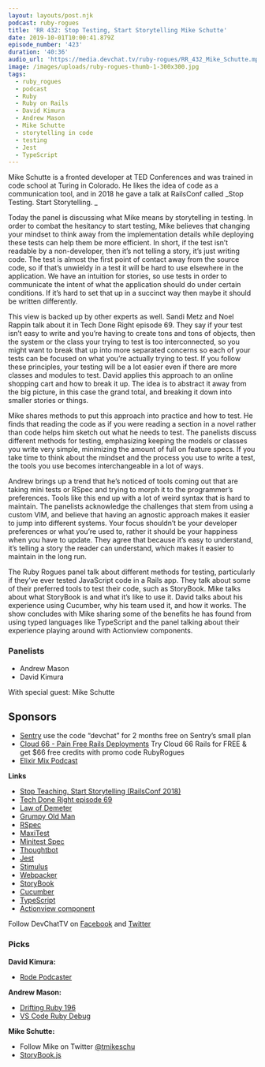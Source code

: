 ```yaml
---
layout: layouts/post.njk
podcast: ruby-rogues
title: 'RR 432: Stop Testing, Start Storytelling Mike Schutte'
date: 2019-10-01T10:00:41.879Z
episode_number: '423'
duration: '40:36'
audio_url: 'https://media.devchat.tv/ruby-rogues/RR_432_Mike_Schutte.mp3'
image: /images/uploads/ruby-rogues-thumb-1-300x300.jpg
tags:
  - ruby_rogues
  - podcast
  - Ruby
  - Ruby on Rails
  - David Kimura
  - Andrew Mason
  - Mike Schutte
  - storytelling in code
  - testing
  - Jest
  - TypeScript
---
```

Mike Schutte is a fronted developer at TED Conferences and was trained in code school at Turing in Colorado. He likes the idea of code as a communication tool, and in 2018 he gave a talk at RailsConf called _Stop Testing. Start Storytelling. _

Today the panel is discussing what Mike means by storytelling in testing. In order to combat the hesitancy to start testing, Mike believes that changing your mindset to think away from the implementation details while deploying these tests can help them be more efficient. In short, if the test isn’t readable by a non-developer, then it’s not telling a story, it’s just writing code. The test is almost the first point of contact away from the source code, so if that’s unwieldy in a test it will be hard to use elsewhere in the application. We have an intuition for stories, so use tests in order to communicate the intent of what the application should do under certain conditions. If it’s hard to set that up in a succinct way then maybe it should be written differently.

This view is backed up by other experts as well. Sandi Metz and Noel Rappin talk about it in Tech Done Right episode 69. They say if your test isn’t easy to write and you’re having to create tons and tons of objects, then the system or the class your trying to test is too interconnected, so you might want to break that up into more separated concerns so each of your tests can be focused on what you’re actually trying to test. If you follow these principles, your testing will be a lot easier even if there are more classes and modules to test. David applies this approach to an online shopping cart and how to break it up. The idea is to abstract it away from the big picture, in this case the grand total, and breaking it down into smaller stories or things. 

Mike shares methods to put this approach into practice and how to test. He finds that reading the code as if you were reading a section in a novel rather than code helps him sketch out what he needs to test. The panelists discuss different methods for testing, emphasizing keeping the models or classes you write very simple, minimizing the amount of full on feature specs. If you take time to think about the mindset and the process you use to write a test, the tools you use becomes interchangeable in a lot of ways.

Andrew brings up a trend that he’s noticed of tools coming out that are taking mini tests or RSpec and trying to morph it to the programmer’s preferences. Tools like this end up with a lot of weird syntax that is hard to maintain. The panelists acknowledge the challenges that stem from using a custom VIM, and believe that having an agnostic approach makes it easier to jump into different systems. Your focus shouldn’t be your developer preferences or what you’re used to, rather it should be your happiness when you have to update. They agree that because it’s easy to understand, it’s telling a story the reader can understand, which makes it easier to maintain in the long run.

The Ruby Rogues panel talk about different methods for testing, particularly if they’ve ever tested JavaScript code in a Rails app. They talk about some of their preferred tools to test their code, such as StoryBook. Mike talks about what StoryBook is and what it’s like to use it. David talks about his experience using Cucumber, why his team used it, and how it works. The show concludes with Mike sharing some of the benefits he has found from using typed languages like TypeScript and the panel talking about their experience playing around with Actionview components. 


### **Panelists**



*   Andrew Mason
*   David Kimura

With special guest: Mike Schutte


## **Sponsors**



*   [Sentry](http://sentry.io/) use the code “devchat” for 2 months free on Sentry’s small plan
*   [Cloud 66 - Pain Free Rails Deployments](https://cloud66.com/rails?utm_source=-&utm_medium=-&utm_campaign=ruby-rogues) Try Cloud 66 Rails for FREE & get $66 free credits with promo code RubyRogues
*   [Elixir Mix Podcast](https://devchat.tv/elixir-mix/)

**Links**



*   [Stop Teaching. Start Storytelling (RailsConf 2018)](https://www.youtube.com/watch?v=-vTZzOssR7A)
*   [Tech Done Right episode 69](https://www.techdoneright.io/69)
*   [Law of Demeter](https://en.wikipedia.org/wiki/Law_of_Demeter)
*   [Grumpy Old Man](https://github.com/hopsoft/grumpy_old_man)
*   [RSpec](https://rspec.info/)
*   [MaxiTest](https://github.com/grosser/maxitest)
*   [Minitest Spec](https://github.com/metaskills/minitest-spec-rails)
*   [Thoughtbot ](https://github.com/thoughtbot)
*   [Jest](https://jestjs.io/)
*   [Stimulus](https://stimulusjs.org/)
*   [Webpacker](https://github.com/rails/webpacker)
*   [StoryBook](https://storybook.js.org/)
*   [Cucumber](https://cucumber.io/)
*   [TypeScript](https://www.typescriptlang.org/)
*   [Actionview component](https://github.com/github/actionview-component)

Follow DevChatTV on [Facebook](https://www.facebook.com/DevChattv/?__tn__=%2Cd%2CP-R&eid=ARDBDrBnK71PDmx_8gE_IeIEo5SnM7cyzylVBjAwfaOo1ck_6q3GXuRBfaUQZaWVvFGyEVjrhDwnS_tV) and [Twitter](https://twitter.com/devchattv?lang=en)


### **Picks**

**David Kimura:**



*   [Rode Podcaster](http://www.rode.com/microphones/podcaster)

**Andrew Mason:**



*   [Drifting Ruby 196](https://www.driftingruby.com/episodes/actionview-components-in-rails-6-1)
*   [VS Code Ruby Debug](https://github.com/castwide/vscode-ruby-debug)

**Mike Schutte:**



*   Follow Mike on Twitter [@tmikeschu](https://twitter.com/tmikeschu?lang=en)
*   [StoryBook.js](https://storybook.js.org/)

<!-- Docs to Markdown version 1.0β17 -->
